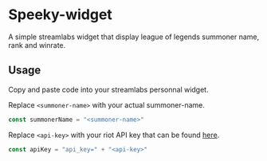 # Speeky-widget
A simple streamlabs widget that display league of legends summoner name, rank and winrate.
## Usage
Copy and paste code into your streamlabs personnal widget.

Replace `<summoner-name>` with your actual summoner-name.
```js
const summonerName = "<summoner-name>"
```

Replace `<api-key>` with your riot API key that can be found [here](https://developer.riotgames.com/).
```js
const apiKey = "api_key=" + "<api-key>"
```
